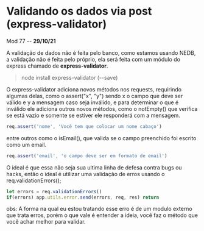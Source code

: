 # Validando os dados via post (express-validator)

Mod 77 -- **29/10/21**


A validação de dados não é feita pelo banco, como estamos usando NEDB, a validação não é feita pelo próprio, ela será feita com um módulo do express chamado de **express-validator**.

> node install express-validator (--save)

O express-validator adiciona novos métodos nos requests, requirindo algumas delas, como o assert("x", "y") sendo x o campo que deve ser válido e y a mensagem caso seja inválido, e para determinar o que é inválido ele adiciona outros novos métodos, como o notEmpty() que verifica se está vazio e somente se estiver ele responderá com a mensagem.

~~~javascript
req.assert('nome', 'Você tem que colocar um nome cabaço')
~~~

entre outros como o isEmail(), que valida se o campo preenchido foi escrito como um email.

~~~javascript
req.assert('email', 'o campo deve ser em formato de email')
~~~

O ideal é que essa não seja sua ultima linha de defesa contra bugs ou hacks, então o ideal é utilizar uma validação de erros usando o req.validationErrors();

~~~javascript
let errors = req.validationErrors()
if(errors) app.utils.error.send(errors, req, res) return 
~~~

obs: A forma na qual eu estou tratando esse erro é de um modulo externo que trata erros, porém o que vale é entender a ideia, você faz o método que você achar melhor para validar.
